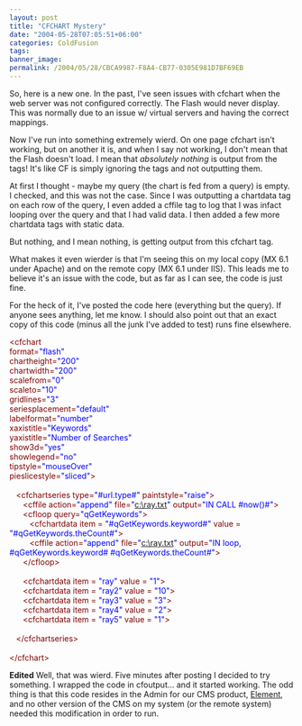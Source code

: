 ```yaml
---
layout: post
title: "CFCHART Mystery"
date: "2004-05-28T07:05:51+06:00"
categories: ColdFusion 
tags: 
banner_image: 
permalink: /2004/05/28/CBCA9987-F8A4-CB77-0305E981D7BF69EB
---
```


So, here is a new one. In the past, I've seen issues with cfchart when the web server was not configured correctly. The Flash would never display. This was normally due to an issue w/ virtual servers and having the correct mappings. 

Now I've run into something extremely wierd. On one page cfchart isn't working, but on another it is, and when I say not working, I don't mean that the Flash doesn't load. I mean that <i>absolutely nothing</i> is output from the tags! It's like CF is  simply ignoring the tags and not outputting them. 

At first I thought - maybe my query (the chart is fed from a query) is empty. I checked, and this was not the case. Since I was outputting a chartdata tag on each row of the query, I even added a cffile tag to log that I was infact looping over the query and that I had valid data. I then added a few more chartdata tags with static  data.

But nothing, and I mean nothing, is getting output from this cfchart tag.

What makes it even wierder is that I'm seeing this on my local copy (MX 6.1 under Apache) and on the remote copy (MX 6.1 under IIS). This leads me to believe it's an issue with the code, but as far as I can see, the code is just fine. 

For the heck of it, I've posted the code here (everything but the query). If anyone sees anything, let me know. I should also point out that an exact copy of this code (minus all the junk I've added to test) runs fine elsewhere.

<div class="code"><FONT COLOR=MAROON>&lt;cfchart<br>
  format=<FONT COLOR=BLUE>"flash"</FONT><br>
  chartheight=<FONT COLOR=BLUE>"200"</FONT><br>
  chartwidth=<FONT COLOR=BLUE>"200"</FONT><br>
  scalefrom=<FONT COLOR=BLUE>"0"</FONT><br>
  scaleto=<FONT COLOR=BLUE>"10"</FONT><br>
  gridlines=<FONT COLOR=BLUE>"3"</FONT><br>
  seriesplacement=<FONT COLOR=BLUE>"default"</FONT><br>
  labelformat=<FONT COLOR=BLUE>"number"</FONT><br>
  xaxistitle=<FONT COLOR=BLUE>"Keywords"</FONT><br>
  yaxistitle=<FONT COLOR=BLUE>"Number of Searches"</FONT><br>
  show3d=<FONT COLOR=BLUE>"yes"</FONT><br>
  showlegend=<FONT COLOR=BLUE>"no"</FONT><br>
  tipstyle=<FONT COLOR=BLUE>"mouseOver"</FONT><br>
  pieslicestyle=<FONT COLOR=BLUE>"sliced"</FONT>&gt;</FONT><br>
&nbsp;&nbsp;&nbsp;<br>
&nbsp;&nbsp;&nbsp;<FONT COLOR=MAROON>&lt;cfchartseries type=<FONT COLOR=BLUE>"#url.type#"</FONT> paintstyle=<FONT COLOR=BLUE>"raise"</FONT>&gt;</FONT>&nbsp;&nbsp;&nbsp;&nbsp;&nbsp;&nbsp;&nbsp;&nbsp;&nbsp;<br>
&nbsp;&nbsp;&nbsp;&nbsp;&nbsp;&nbsp;<FONT COLOR=MAROON>&lt;cffile action=<FONT COLOR=BLUE>"append"</FONT> file=<FONT COLOR=BLUE>"<A TARGET="_blank" HREF="c:\ray.txt">c:\ray.txt</A>"</FONT> output=<FONT COLOR=BLUE>"IN CALL #now()#"</FONT>&gt;</FONT><br>
&nbsp;&nbsp;&nbsp;&nbsp;&nbsp;&nbsp;<FONT COLOR=MAROON>&lt;cfloop query=<FONT COLOR=BLUE>"qGetKeywords"</FONT>&gt;</FONT><br>
&nbsp;&nbsp;&nbsp;&nbsp;&nbsp;&nbsp;&nbsp;&nbsp;&nbsp;<FONT COLOR=MAROON>&lt;cfchartdata item = <FONT COLOR=BLUE>"#qGetKeywords.keyword#"</FONT> value = <FONT COLOR=BLUE>"#qGetKeywords.theCount#"</FONT>&gt;</FONT> <br>
&nbsp;&nbsp;&nbsp;&nbsp;&nbsp;&nbsp;&nbsp;&nbsp;&nbsp;<FONT COLOR=MAROON>&lt;cffile action=<FONT COLOR=BLUE>"append"</FONT> file=<FONT COLOR=BLUE>"<A TARGET="_blank" HREF="c:\ray.txt">c:\ray.txt</A>"</FONT> output=<FONT COLOR=BLUE>"IN loop, #qGetKeywords.keyword# #qGetKeywords.theCount#"</FONT>&gt;</FONT><br>
&nbsp;&nbsp;&nbsp;&nbsp;&nbsp;&nbsp;<FONT COLOR=MAROON>&lt;/cfloop&gt;</FONT><br>
&nbsp;&nbsp;&nbsp;&nbsp;&nbsp;&nbsp;<br>
&nbsp;&nbsp;&nbsp;&nbsp;&nbsp;&nbsp;<FONT COLOR=MAROON>&lt;cfchartdata item = <FONT COLOR=BLUE>"ray"</FONT> value = <FONT COLOR=BLUE>"1"</FONT>&gt;</FONT> <br>
&nbsp;&nbsp;&nbsp;&nbsp;&nbsp;&nbsp;<FONT COLOR=MAROON>&lt;cfchartdata item = <FONT COLOR=BLUE>"ray2"</FONT> value = <FONT COLOR=BLUE>"10"</FONT>&gt;</FONT> <br>
&nbsp;&nbsp;&nbsp;&nbsp;&nbsp;&nbsp;<FONT COLOR=MAROON>&lt;cfchartdata item = <FONT COLOR=BLUE>"ray3"</FONT> value = <FONT COLOR=BLUE>"3"</FONT>&gt;</FONT> <br>
&nbsp;&nbsp;&nbsp;&nbsp;&nbsp;&nbsp;<FONT COLOR=MAROON>&lt;cfchartdata item = <FONT COLOR=BLUE>"ray4"</FONT> value = <FONT COLOR=BLUE>"2"</FONT>&gt;</FONT> <br>
&nbsp;&nbsp;&nbsp;&nbsp;&nbsp;&nbsp;<FONT COLOR=MAROON>&lt;cfchartdata item = <FONT COLOR=BLUE>"ray5"</FONT> value = <FONT COLOR=BLUE>"1"</FONT>&gt;</FONT> <br>
<br>
&nbsp;&nbsp;&nbsp;<FONT COLOR=MAROON>&lt;/cfchartseries&gt;</FONT> <br>
&nbsp;&nbsp;&nbsp;<br>
<FONT COLOR=MAROON>&lt;/cfchart&gt;</FONT></div>

<b>Edited</b> Well, that was wierd. Five minutes after posting I decided to try something. I wrapped the code in cfoutput... and it started working. The odd thing is that this code resides in the Admin for our CMS product, <a href="http://www.mindseyeelement.com">Element</a>, and no other version of the CMS on my system (or the remote system) needed this modification in order to run.